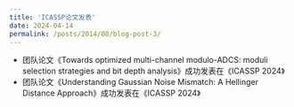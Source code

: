 ```yaml
---
title: 'ICASSP论文发表'
date: 2024-04-14
permalink: /posts/2014/08/blog-post-3/
---
```


- 团队论文《Towards optimized multi-channel modulo-ADCS: moduli selection strategies and bit depth analysis》成功发表在《ICASSP 2024》 
- 团队论文《Understanding Gaussian Noise Mismatch: A Hellinger Distance Approach》成功发表在《ICASSP 2024》
